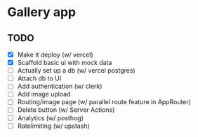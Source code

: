
# Gallery app

## TODO

- [x] Make it deploy (w/ vercel)
- [x] Scaffold basic ui with mock data
- [ ] Actually set up a db (w/ vercel postgres)
- [ ] Attach db to UI
- [ ] Add authentication (w/ clerk)
- [ ] Add image upload
- [ ] Routing/image page (w/ parallel route feature in AppRouter)
- [ ] Delete button (w/ Server Actions)
- [ ] Analytics (w/ posthog)
- [ ] Ratelimiting (w/ upstash)
